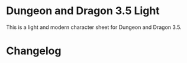 # Dungeon and Dragon 3.5 Light

This is a light and modern character sheet for Dungeon and Dragon 3.5.


# Changelog
